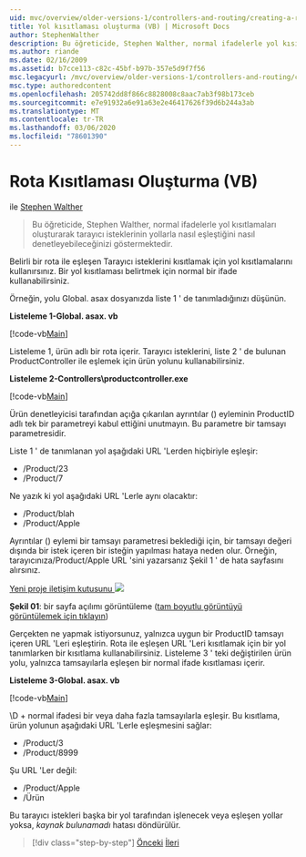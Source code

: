```yaml
---
uid: mvc/overview/older-versions-1/controllers-and-routing/creating-a-route-constraint-vb
title: Yol kısıtlaması oluşturma (VB) | Microsoft Docs
author: StephenWalther
description: Bu öğreticide, Stephen Walther, normal ifadelerle yol kısıtlamaları oluşturarak tarayıcı isteklerinin yollarla nasıl eşleştiğini nasıl denetleyebileceğinizi göstermektedir.
ms.author: riande
ms.date: 02/16/2009
ms.assetid: b7cce113-c82c-45bf-b97b-357e5d9f7f56
msc.legacyurl: /mvc/overview/older-versions-1/controllers-and-routing/creating-a-route-constraint-vb
msc.type: authoredcontent
ms.openlocfilehash: 205742dd8f866c8828008c8aac7ab3f98b173ceb
ms.sourcegitcommit: e7e91932a6e91a63e2e46417626f39d6b244a3ab
ms.translationtype: MT
ms.contentlocale: tr-TR
ms.lasthandoff: 03/06/2020
ms.locfileid: "78601390"
---
```

# <a name="creating-a-route-constraint-vb"></a>Rota Kısıtlaması Oluşturma (VB)

ile [Stephen Walther](https://github.com/StephenWalther)

> Bu öğreticide, Stephen Walther, normal ifadelerle yol kısıtlamaları oluşturarak tarayıcı isteklerinin yollarla nasıl eşleştiğini nasıl denetleyebileceğinizi göstermektedir.

Belirli bir rota ile eşleşen Tarayıcı isteklerini kısıtlamak için yol kısıtlamalarını kullanırsınız. Bir yol kısıtlaması belirtmek için normal bir ifade kullanabilirsiniz.

Örneğin, yolu Global. asax dosyanızda liste 1 ' de tanımladığınızı düşünün.

**Listeleme 1-Global. asax. vb**

[!code-vb[Main](creating-a-route-constraint-vb/samples/sample1.vb)]

Listeleme 1, ürün adlı bir rota içerir. Tarayıcı isteklerini, liste 2 ' de bulunan ProductController ile eşlemek için ürün yolunu kullanabilirsiniz.

**Listeleme 2-Controllers\productcontroller.exe**

[!code-vb[Main](creating-a-route-constraint-vb/samples/sample2.vb)]

Ürün denetleyicisi tarafından açığa çıkarılan ayrıntılar () eyleminin ProductID adlı tek bir parametreyi kabul ettiğini unutmayın. Bu parametre bir tamsayı parametresidir.

Liste 1 ' de tanımlanan yol aşağıdaki URL 'Lerden hiçbiriyle eşleşir:

- /Product/23
- /Product/7

Ne yazık ki yol aşağıdaki URL 'Lerle aynı olacaktır:

- /Product/blah
- /Product/Apple

Ayrıntılar () eylemi bir tamsayı parametresi beklediği için, bir tamsayı değeri dışında bir istek içeren bir isteğin yapılması hataya neden olur. Örneğin, tarayıcınıza/Product/Apple URL 'sini yazarsanız Şekil 1 ' de hata sayfasını alırsınız.

[Yeni proje iletişim kutusunu ![](creating-a-route-constraint-vb/_static/image1.jpg)](creating-a-route-constraint-vb/_static/image1.png)

**Şekil 01**: bir sayfa açılımı görüntüleme ([tam boyutlu görüntüyü görüntülemek için tıklayın](creating-a-route-constraint-vb/_static/image2.png))

Gerçekten ne yapmak istiyorsunuz, yalnızca uygun bir ProductID tamsayı içeren URL 'Leri eşleştirin. Rota ile eşleşen URL 'Leri kısıtlamak için bir yol tanımlarken bir kısıtlama kullanabilirsiniz. Listeleme 3 ' teki değiştirilen ürün yolu, yalnızca tamsayılarla eşleşen bir normal ifade kısıtlaması içerir.

**Listeleme 3-Global. asax. vb**

[!code-vb[Main](creating-a-route-constraint-vb/samples/sample3.vb)]

\D + normal ifadesi bir veya daha fazla tamsayılarla eşleşir. Bu kısıtlama, ürün yolunun aşağıdaki URL 'Lerle eşleşmesini sağlar:

- /Product/3
- /Product/8999

Şu URL 'Ler değil:

- /Product/Apple
- /Ürün

Bu tarayıcı istekleri başka bir yol tarafından işlenecek veya eşleşen yollar yoksa, *kaynak bulunamadı* hatası döndürülür.

> [!div class="step-by-step"]
> [Önceki](creating-custom-routes-vb.md)
> [İleri](creating-a-custom-route-constraint-vb.md)
